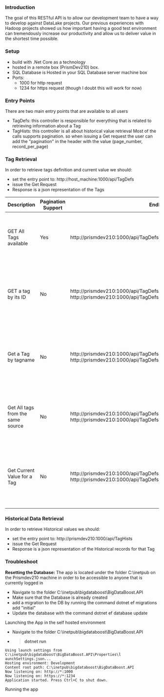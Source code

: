### Introduction ###

The goal of this RESTful API is to allow our development team to have a way to develop against DataLake projects. Our previous experiences with Hadoop projects showed us how important having a good test environment can tremendously increase our productivity and allow us to deliver value in the shortest time possible. 

### Setup ###

- build with .Net Core as a technology
- hosted in a remote box (PrismDev210) box.
- SQL Database is Hosted in your SQL Database server machine box 
- Ports:
  * 1000 for http request
  * 1234 for https request (though I doubt this will work for now)
  
### Entry Points ###

There are two main entry points that are available to all users
* TagDefs: this controller is responsible for everything that is related to retrieving information about a Tag
* TagHists: this controller is all about historical value retrieval
Most of the calls supports pagination. so when issuing a Get request the user can add the "pagination" in the header with the value (page_number, record_per_page)

### Tag Retrieval ###

In order to retrieve tags definition and current value we should:
* set the entry point to: http://host_machine:1000/api/TagDefs
* issue the Get Request
* Response is a json representation of the Tags

Description	| Pagination Support | EndPoint |	Response
------------|-------------|-------------|-------------
GET All Tags available |	Yes | 	http://prismdev210:1000/api/TagDefs | ```[{"id": 1,"source": "eDNA","name": "PRISMLAKE_01","description": "Prism Data Lake Point 01","extendedDescription": "Prism Data Lake Point 01 Extended Description","value": 58.099195760720967,"status": 1,"timeStamp": "2018-05-16T09:45:13"}]```
GET a tag by its ID	| No	| http://prismdev210:1000/api/TagDefs/{id} e.g: http://prismdev210:1000/api/TagDefs/1 | {"id": 1,"source": "eDNA","name": "PRISMLAKE_01","description": "Prism Data Lake Point 01","extendedDescription": "Prism Data Lake Point 01 Extended Description","value": 76.221202395959381,"status": 1,"timeStamp": "2018-05-16T09:50:34"}
Get a Tag by tagname	| No | http://prismdev210:1000/api/TagDefs/TaxonomybyTagName/{TagName} e.g: http://prismdev210:1000/api/TagDefs/TaxonomybyTagName/PRISMLAKE_01 | {"id": 1,"source": "eDNA","name": "PRISMLAKE_01","description": "Prism Data Lake Point 01","extendedDescription": "Prism Data Lake Point 01 Extended Description","value": 79.5088214238681,"status": 1,"timeStamp": "2018-05-16T09:53:15"}
Get All tags from the same source	| No | http://prismdev210:1000/api/TagDefs/TagsNameList/{PlantName} e.g: http://prismdev210:1000/api/TagDefs/TagsNameList/pi | [{ "id": 2,"source": "pi", "name": "PRISMLAKE_02","description": "Prism Data Lake Point 02","extendedDescription": "Prism Data Lake Point 02 Extended Description","value": 35.420317219300344, "status": 1, "timeStamp": "2018-05-16T09:55:36"}]
Get Current Value for a Tag	| No	| http://prismdev210:1000/api/TagDefs/TagsCurrentValue/{TagName} e.g: http://prismdev210:1000/api/TagDefs/TagsCurrentValue/PRISMLAKE_01 | { "id": 1,"source": "eDNA", "name": "PRISMLAKE_01", "description": "Prism Data Lake Point 01", "extendedDescription": "Prism Data Lake Point 01 Extended Description", "value": 42.098769052931466,"status": 1,"timeStamp": "2018-05-16T09:58:16"}

### Historical Data Retrieval ###

In order to retrieve Historical values we should:
* set the entry point to: http://prismdev210:1000/api/TagHists
* issue the Get Request
* Response is a json representation of the Historical records for that Tag





### Troubleshoot ###

**Resetting the Database:**
The app is located under the folder C:\inetpub on the Prismdev210 machine in order to be accessible to anyone that is currently logged in
* Navigate to the folder C:\inetpub\bigdataboost\BigDataBoost.API
* Make sure that the Database is already created
* add a migration to the DB by running the command dotnet ef migrations add "initial"
* Update the database with the command dotnet ef database update

Launching the App in the self hosted environment
* Navigate to the folder C:\inetpub\bigdataboost\BigDataBoost.API
* >**dotnet run**
```
Using launch settings from C:\inetpub\bigdataboost\BigDataBoost.API\Properties\l
aunchSettings.json...
Hosting environment: Development
Content root path: C:\inetpub\bigdataboost\BigDataBoost.API
Now listening on: http://*:1000
Now listening on: https://*:1234
Application started. Press Ctrl+C to shut down.
```

Running the app
   
 
